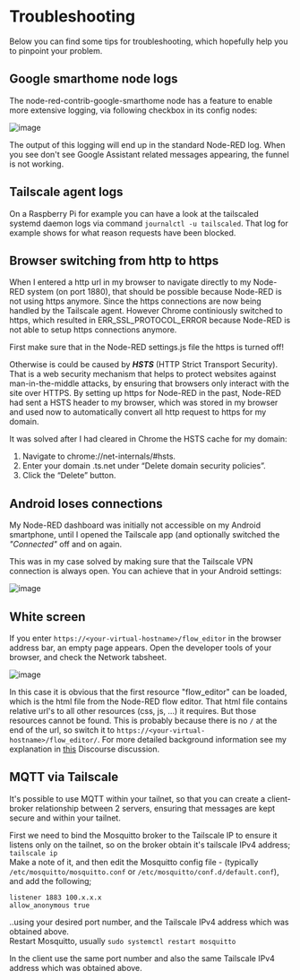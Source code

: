 # Troubleshooting

Below you can find some tips for troubleshooting, which hopefully help you to pinpoint your problem.  

## Google smarthome node logs

The node-red-contrib-google-smarthome node has a feature to enable more extensive logging, via following checkbox in its config nodes:

![image](https://github.com/user-attachments/assets/d4ba390b-c74e-48c8-9fb8-55003ca5966b)

The output of this logging will end up in the standard Node-RED log.  When you see don't see Google Assistant related messages appearing, the funnel is not working.

## Tailscale agent logs

On a Raspberry Pi for example you can have a look at the tailscaled systemd daemon logs via command `journalctl -u tailscaled`.  That log for example shows for what reason requests have been blocked.

## Browser switching from http to https

When I entered a http url in my browser to navigate directly to my Node-RED system (on port 1880), that should be possible because Node-RED is not using https anymore.  Since the https connections are now being handled by the Tailscale agent.  However Chrome continiously switched to https, which resulted in ERR_SSL_PROTOCOL_ERROR because Node-RED is not able to setup https connections anymore.

First make sure that in the Node-RED settings.js file the https is turned off!

Otherwise is could be caused by ***HSTS*** (HTTP Strict Transport Security).  That is a web security mechanism that helps to protect websites against man-in-the-middle attacks, by ensuring that browsers only interact with the site over HTTPS.  By setting up https for Node-RED in the past, Node-RED had sent a HSTS header to my browser, which was stored in my browser and used now to automatically convert all http request to https for my domain.

It was solved after I had cleared in Chrome the HSTS cache for my domain:
1. Navigate to chrome://net-internals/#hsts.
2. Enter your domain <your-virtual-hostname>.ts.net under “Delete domain security policies”.
3. Click the “Delete” button.

## Android loses connections

My Node-RED dashboard was initially not accessible on my Android smartphone, until I opened the Tailscale app (and optionally switched the *"Connected"* off and on again.

This was in my case solved by making sure that the Tailscale VPN connection is always open.  You can achieve that in your Android settings:

![image](https://github.com/user-attachments/assets/9e277779-a721-4d57-ad93-68a932d2e90e)

## White screen
If you enter `https://<your-virtual-hostname>/flow_editor` in the browser address bar, an empty page appears.  Open the developer tools of your browser, and check the Network tabsheet.

![image](https://github.com/user-attachments/assets/1bbd132d-56f9-4c7d-b487-689c4bfd4379)

In this case it is obvious that the first resource "flow_editor" can be loaded, which is the html file from the Node-RED flow editor.  That html file contains relative url's to all other resources (css, js, ...) it requires.  But those resources cannot be found.  This is probably because there is no `/` at the end of the url, so switch it to `https://<your-virtual-hostname>/flow_editor/`.  For more detailed background information see my explanation in [this](https://discourse.nodered.org/t/not-quite-understanding-how-httpadminroot-works/85097/3?u=bartbutenaers) Discourse discussion.

## MQTT via Tailscale  
It's possible to use MQTT within your tailnet, so that you can create a client-broker relationship between 2 servers, ensuring that messages are kept secure and within your tailnet.

First we need to bind the Mosquitto broker to the Tailscale IP to ensure it listens only on the tailnet, so on the broker obtain it's tailscale IPv4 address;  
`tailscale ip`  
Make a note of it, and then edit the Mosquitto config file - (typically `/etc/mosquitto/mosquitto.conf` or `/etc/mosquitto/conf.d/default.conf`), and add the following;  
```
listener 1883 100.x.x.x
allow_anonymous true
```
..using your desired port number, and the Tailscale IPv4 address which was obtained above.  
Restart Mosquitto, usually `sudo systemctl restart mosquitto`

In the client use the same port number and also the same Tailscale IPv4 address which was obtained above.

